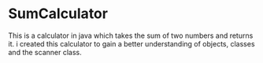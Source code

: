 # SumCalculator
This is a calculator in java which takes the sum of two numbers and returns it.
i created this calculator to gain a better understanding of objects, classes and the scanner class.
